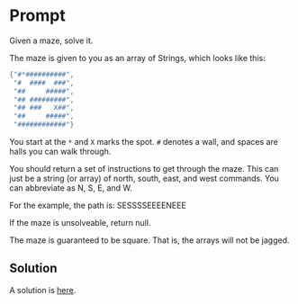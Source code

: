 # Prompt

Given a maze, solve it.

The maze is given to you as an array of Strings, which looks like this:

```java
{"#*##########",
 "#  ####  ###",
 "##     #####",
 "## #########",
 "## ###   X##",
 "##     #####",
 "############"}
```

You start at the `*` and `X` marks the spot. `#` denotes a wall, and spaces
are halls you can walk through.

You should return a set of instructions to get through the maze. This can just
be a string (or array) of north, south, east, and west commands. You can abbreviate
as N, S, E, and W.

For the example, the path is: SESSSSEEEENEEE

If the maze is unsolveable, return null.

The maze is guaranteed to be square. That is, the arrays will not be jagged.

## Solution

A solution is [here](src/barnard/Maze.java).